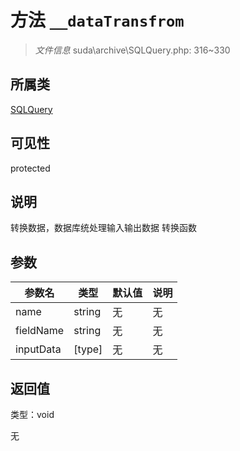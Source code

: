 # 方法 `__dataTransfrom`

> *文件信息* suda\archive\SQLQuery.php: 316~330

## 所属类 

[SQLQuery](../SQLQuery.md)

## 可见性

protected

## 说明

转换数据，数据库统处理输入输出数据
转换函数


## 参数


| 参数名 | 类型 | 默认值 | 说明 |
|--------|-----|-------|-------|
| name |  string | 无 | 无 |
| fieldName |  string | 无 | 无 |
| inputData |  [type] | 无 | 无 |



## 返回值

类型：void

无

